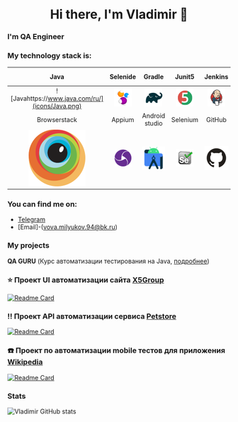 <h1 align="center">Hi there, I'm Vladimir   👋 </h1>

<h3 align="left"> I'm  QA Engineer  </h3>

### My technology stack is:

|                  Java                   |             Selenide              |              Gradle               |             Junit5             |            Jenkins            | Allure Report | Allure Testops |                                 IntelliJ IDEA                                 |
|:---------------------------------------:|:---------------------------------:|:---------------------------------:|:------------------------------:|:-----------------------------:|:---------:|:---------:|:-----------------------------------------------------------------------------:|
|         ![Javahttps://www.java.com/ru/](icons/Java.png)         |  ![Selenide](icons/Selenide.png)  |    ![Gradle](icons/Gradle.png)    |  ![JUnit5](icons/JUnit5.png)   | ![Jenkins](icons/Jenkins.png) | ![Allure Report](icons/Allure_Report.png) | ![AllureTestOps](icons/AllureTestOps.png) |                    ![Intelij_IDEA](icons/Intelij_IDEA.png)                    |
|              Browserstack               |              Appium               |          Android studio           |            Selenium            |            GitHub             |                 |                     |                                                           |
| ![Browserstack](icons/browserstack.svg) |       ![](icons/appium.png)       |   ![](icons/Android-studio.svg)   |     ![](icons/Selenium.png)    |     ![](icons/GitHub.svg)     |                                           |                                         |

### You can find me on:
+ [Telegram](https://t.me/VladimirMiluykov)
+ [Email]-(<vova.milyukov.94@bk.ru>)

### My projects
**QA GURU** (Курс автоматизации тестирования на Java, [подробнее](https://qa.guru/java))  

### :star: Проект UI автоматизации сайта [X5Group](https://www.x5.ru)
[![Readme Card](https://github-readme-stats.vercel.app/api/pin/?username=Vladimir308&repo=X5_Group_14)](https://github.com/Vladimir308/X5_Group_14.git)

### :bangbang: Проект API автоматизации  сервиса [Petstore](https://petstore.swagger.io/)
[![Readme Card](https://github-readme-stats.vercel.app/api/pin/?username=Vladimir308&repo=Petstore)](https://github.com/Vladimir308/Petstore.git)

### :phone:  Проект по автоматизации mobile тестов для приложения [Wikipedia](https://ru.wikipedia.org/)
[![Readme Card](https://github-readme-stats.vercel.app/api/pin/?username=Vladimir308&repo=Browser_Stack_20)](https://github.com/Vladimir308/Browser_Stack_20.git)

### Stats
![Vladimir GitHub stats](https://github-readme-stats.vercel.app/api?username=Vladimir308&show_icons=true&bg_color=D3E2FD&title_color=182D71&text_color=182D71&icon_color=B07219)





<!--
**Olgaidukova/olgaidukova** is a ✨ _special_ ✨ repository because its `README.md` (this file) appears on your GitHub profile.

Here are some ideas to get you started:

- 🔭 I’m currently working on ...
- 🌱 I’m currently learning ...
- 👯 I’m looking to collaborate on ...
- 🤔 I’m looking for help with ... 
- 💬 Ask me about ...
- 📫 How to reach me: ...
- 😄 Pronouns: ...
- ⚡ Fun fact: ...
-->



